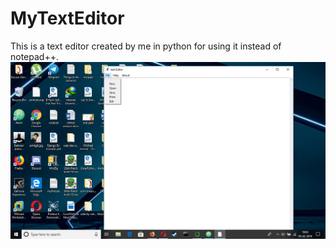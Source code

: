 # MyTextEditor
This is a text editor created by me in python for using it instead of notepad++.
<img src="images/Screenshot (34).png">
